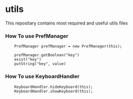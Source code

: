 # utils
This repositary contains most required and useful utils files


### How To use PrefManager

        PrefManager prefManager = new PrefManager(this);
        
        prefManager.getBoolean("key")
        exist("key")
        putString("key", value)
        
### How To use KeyboardHandler
        KeyboardHandler.hideKeyboard(this);
        KeyboardHandler.showKeyboard(this);
